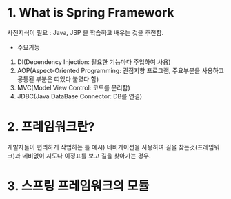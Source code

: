 # 1. What is Spring Framework
  사전지식이 필요 : Java, JSP 을 학습하고 배우는 것을 추천함.
  - 주요기능
  1) DI(Dependency Injection: 필요한 기능마다 주입하여 사용)
  2) AOP(Aspect-Oriented Programming: 관점지향 프로그램, 주요부분을 사용하고 공통된 부분은 띠었다 붙였다 함)
  3) MVC(Model View Control: 코드를 분리함)
  4) JDBC(Java DataBase Connector: DB를 연결)

# 2. 프레임워크란?
  개발자들이 편리하게 작업하는 틀
  예시) 네비게이션을 사용하여 길을 찾는것(프레임워크)과 네비없이 지도나 이정표를 보고 길을 찾아가는 경우.

# 3. 스프링 프레임워크의 모듈
